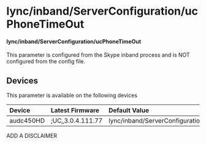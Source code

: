 ﻿---
description: lync/inband/ServerConfiguration/ucPhoneTimeOut
search:
    keywords: ['lync','inband','ServerConfiguration','ucPhoneTimeOut']
---

# lync/inband/ServerConfiguration/ucPhoneTimeOut

#### lync/inband/ServerConfiguration/ucPhoneTimeOut

This parameter is configured from the Skype inband process and is NOT configured from the config file.



## Devices
This parameter is available on the following devices

| Device | Latest Firmware | Default Value |
|:---|:---|:---|
| audc450HD | ;UC_3.0.4.111.77 | lync/inband/ServerConfiguration/ucPhoneTimeOut=10 

ADD A DISCLAIMER
